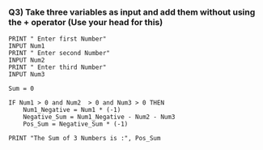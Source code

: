 ### Q3) Take three variables as input and add them without using the + operator (Use your head for this)
``````
PRINT " Enter first Number"
INPUT Num1
PRINT " Enter second Number"
INPUT Num2
PRINT " Enter third Number"
INPUT Num3

Sum = 0

IF Num1 > 0 and Num2  > 0 and Num3 > 0 THEN 
	Num1_Negative = Num1 * (-1)
	Negative_Sum = Num1_Negative - Num2 - Num3
	Pos_Sum = Negative_Sum * (-1)

PRINT "The Sum of 3 Numbers is :", Pos_Sum
``````
